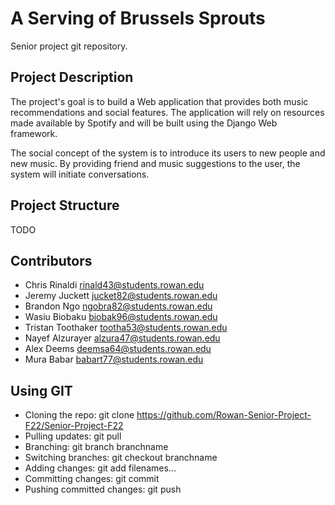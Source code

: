 # A Serving of Brussels Sprouts
Senior project git repository.

## Project Description
The project's goal is to build a Web application that provides both music
recommendations and social features. The application will rely on resources
made available by Spotify and will be built using the Django Web framework.

The social concept of the system is to introduce its users to new people and
new music. By providing friend and music suggestions to the user, the system
will initiate conversations.

## Project Structure
TODO

## Contributors
- Chris Rinaldi <rinald43@students.rowan.edu>
- Jeremy Juckett <jucket82@students.rowan.edu>
- Brandon Ngo <ngobra82@students.rowan.edu>
- Wasiu Biobaku <biobak96@students.rowan.edu>
- Tristan Toothaker <tootha53@students.rowan.edu>
- Nayef Alzurayer <alzura47@students.rowan.edu>
- Alex Deems <deemsa64@students.rowan.edu>
- Mura Babar <babart77@students.rowan.edu>

## Using GIT
- Cloning the repo: git clone https://github.com/Rowan-Senior-Project-F22/Senior-Project-F22
- Pulling updates: git pull
- Branching: git branch branchname
- Switching branches: git checkout branchname
- Adding changes: git add filenames...
- Committing changes: git commit
- Pushing committed changes: git push
